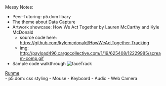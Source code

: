 Messy Notes:
    
- Peer-Tutoring: p5.dom libary
- The theme about Data Capture
- Artwork showcase: How We Act Together by Lauren McCarthy and Kyle McDonald 
    - source code here: https://github.com/kylemcdonald/HowWeActTogether-Tracking
    - img: http://payload496.cargocollective.com/1/19/625408/12229985/scream-comp.gif
- Sample code walkthrough
![faceTrack](https://github.com/AUAP/AP2018/blob/master/class04/faceTrack.gif)

[Runme](https://rawgit.com/AUAP/AP2018/master/class04/sketch04/index.html)    
    - p5.dom: css styling
    - Mouse
    - Keyboard
    - Audio
    - Web Camera
    
